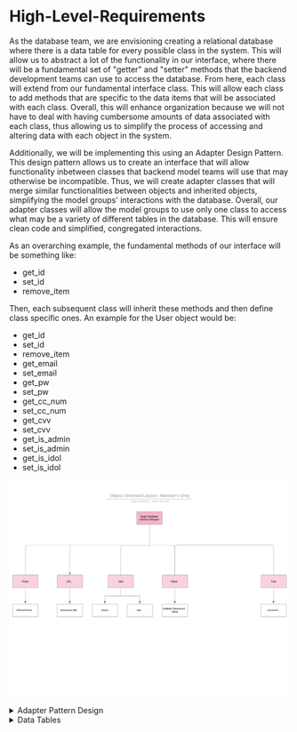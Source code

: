 # High-Level-Requirements

As the database team, we are envisioning creating a relational database where there is a data table for every possible class in the system. This will allow us to abstract a lot of the functionality in our interface, where there will be a fundamental set of "getter" and "setter" methods that the backend development teams can use to access the database. From here, each class will extend from our fundamental interface class. This will allow each class to add methods that are specific to the data items that will be associated with each class. Overall, this will enhance organization because we will not have to deal with having cumbersome amounts of data associated with each class, thus allowing us to simplify the process of accessing and altering data with each object in the system.

Additionally, we will be implementing this using an Adapter Design Pattern. This design pattern allows us to create an interface that will allow functionality inbetween classes that backend model teams will use that may otherwise be incompatible. Thus, we will create adapter classes that will merge similar functionalities between objects and inherited objects, simplifying the model groups' interactions with the database. Overall, our adapter classes will allow the model groups to use only one class to access what may be a variety of different tables in the database. This will ensure clean code and simplified, congregated interactions. 

As an overarching example, the fundamental methods of our interface will be something like:
 - get_id
 - set_id
 - remove_item
 
Then, each subsequent class will inherit these methods and then define class specific ones. An example for the User object would be:
 - get_id
 - set_id
 - remove_item
 - get_email
 - set_email
 - get_pw
 - set_pw
 - get_cc_num
 - set_cc_num
 - get_cvv
 - set_cvv
 - get_is_admin
 - set_is_admin
 - get_is_idol
 - set_is_idol


![alt text](https://github.com/320-group4/High-Level-Requirements/blob/master/Object%20Oriented%20Members%20Only%20-%20Fault%20Tree%20Analysis%20Example.png)


<details>
 <summary> Adapter Pattern Design </summary>
 
 ![alt text](https://github.com/320-group4/High-Level-Requirements/blob/master/Member%20Adapter%20Pattern.png)
 
 ![alt text](https://github.com/320-group4/High-Level-Requirements/blob/master/Photo%20Adapter%20Diagram.png)
 
 ![alt text](https://github.com/320-group4/High-Level-Requirements/blob/master/Post-CommentAdapterPattern.png)
 
 ![alt text](https://github.com/320-group4/High-Level-Requirements/blob/master/URL-URLShortenerAdapterPattern.png)

</details>



<details>
  <summary> Data Tables </summary>
  
  ### User
  | ID | Email | Password | CC Number | CVV | isAdmin | isIdol | Points | Visibility | Invited By |
  | :- | :---: | :------: | :-------: | :-: | :-----: | :----: | :---: | :----: | :----: |
  | Integer | String | String | Integer | Integer | Boolean | Boolean | Integer | Boolean | Integer |
  
  ### URL
  | ID | Text/Link | Password | Shortened URL Key | User Key | Associated Website |
  | :- | :---: | :------: | :-------: | :-: | :-----: |
  | Integer | String | Integer | Integer | Date & Time Field | String |
  
  ### Shortened URL
  | ID | Text/Link | Password | Shortened URL Key | User Key | Associated Website |
  | :- | :---: | :------: | :-------: | :-: | :-----: |
  | Integer | String | Integer | Integer | Date & Time Field | String |
  
  ### Sponsored Items
  | ID | Company | Points Given | Description | Size | Times Used |
  | :- | :---: | :------: | :-------: | :-: | :-----: |
  | Integer | String | Integer | String | Int x Int | Integer |
  
  ### Comment
  | ID | Key to User | Key to Original Post | Content of Comment | Time and Date Posted | Post Given |
  | :- | :---: | :------: | :-------: | :----: | :-----: |
  | Integer | Integer | Integer | String | Date and Time Field | Integer |
  
  ### Filtered Image
  | ID | Key to Filters | Key to Sponsored Items | Key to Original Post | Points Given | Done by Admin | Key to Post |
  | :- | :-----: | :------: | :-------: | :-----: | :----: | :----: |
  | Integer | Integer | Integer | Integer | Integer | Boolean | Integer |
  
  ### Filters
  | ID | Key to Post | Filter Name | Description | Points Given |
  | :- | :---: | :------: | :-------: | :---: |
  | Integer | Inteusrger | String | String | Integer |
  
  ### Image
  | ID | Associated User | Image Format | Timestamp | Associated Website | Flagged | Filtered Photo Key | Post Key |
  | :- | :---: | :------: | :-------: | :-: | :-----: | :----: | :----: |
  | Integer | String | String | Date & Time Field | String | Boolean | Integer | Integer |

  ### Post
  | ID  | Image ID | Comment ID | Photo ID | User ID| Date Created | Date Modified | content | isFlagged | 
  | :- | :---: | :------: | :-------: | :-: | :-----: | :----: | :----: |:----: |
  | Integer | Integer | Integer | Integer | Integer | Date & Time Field | Date & Time Field | String | Boolean | 
  
</details>






